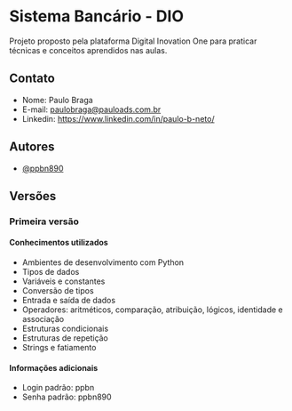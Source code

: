 # Sistema Bancário - DIO

Projeto proposto pela plataforma Digital Inovation One para
praticar técnicas e conceitos aprendidos nas aulas.

## Contato

- Nome: Paulo Braga
- E-mail: paulobraga@pauloads.com.br
- Linkedin: https://www.linkedin.com/in/paulo-b-neto/

## Autores

- [@ppbn890](https://github.com/ppbn890)

## Versões

### Primeira versão

#### Conhecimentos utilizados

- Ambientes de desenvolvimento com Python
- Tipos de dados
- Variáveis e constantes
- Conversão de tipos
- Entrada e saída de dados
- Operadores: aritméticos, comparação, atribuição, lógicos, identidade e associação
- Estruturas condicionais
- Estruturas de repetição
- Strings e fatiamento

#### Informações adicionais
- Login padrão: ppbn
- Senha padrão: ppbn890

